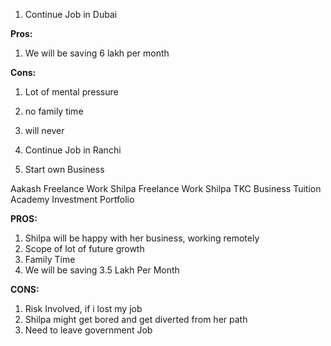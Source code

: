 
1. Continue Job in Dubai

**Pros:**

1. We will be saving 6 lakh per month

**Cons:**

1. Lot of mental pressure
2. no family time
3. will never 


5. Continue Job in Ranchi



6. Start own Business

Aakash Freelance Work
Shilpa Freelance Work
Shilpa TKC Business
Tuition Academy
Investment Portfolio

**PROS:**
1. Shilpa will be happy with her business, working remotely
2. Scope of lot of future growth
3. Family Time
4.  We will be saving 3.5 Lakh Per Month

**CONS:**
1. Risk Involved, if i lost my job
2. Shilpa might get bored and get diverted from her path
3. Need to leave government Job

